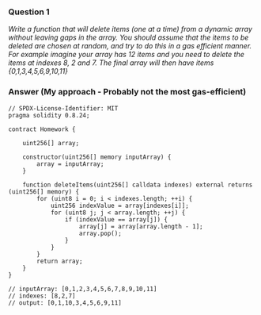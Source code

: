 ### Question 1

_Write a function that will delete items (one at a time) from a dynamic array without leaving gaps in the array. You should assume that the items to be deleted are chosen at random, and try to do this in a gas efficient manner. For example imagine your array has 12 items and you need to delete the items at indexes 8, 2 and 7. The final array will then have items {0,1,3,4,5,6,9,10,11}_

### Answer (My approach - Probably not the most gas-efficient)

```solidity
// SPDX-License-Identifier: MIT
pragma solidity 0.8.24;

contract Homework {

    uint256[] array;

    constructor(uint256[] memory inputArray) {
        array = inputArray;
    }

    function deleteItems(uint256[] calldata indexes) external returns (uint256[] memory) {
        for (uint8 i = 0; i < indexes.length; ++i) {
            uint256 indexValue = array[indexes[i]];
            for (uint8 j; j < array.length; ++j) {
                if (indexValue == array[j]) {
                    array[j] = array[array.length - 1];
                    array.pop();
                }
            }
        }
        return array;
    }
}

// inputArray: [0,1,2,3,4,5,6,7,8,9,10,11]
// indexes: [8,2,7]
// output: [0,1,10,3,4,5,6,9,11]
```
